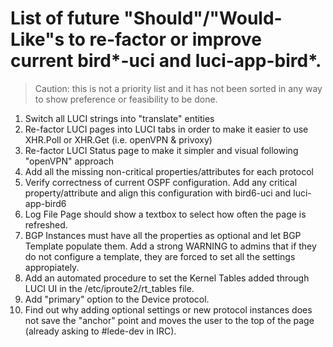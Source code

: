 # List of future "Should"/"Would-Like"s to re-factor or improve current bird\*-uci and luci-app-bird\*.
> Caution: this is not a priority list and it has not been sorted in any way to show preference or feasibility to be done.

1. Switch all LUCI strings into "translate" entities
2. Re-factor LUCI pages into LUCI tabs in order to make it easier to use XHR.Poll or XHR.Get (i.e. openVPN & privoxy)
3. Re-factor LUCI Status page to make it simpler and visual following "openVPN" approach
4. Add all the missing non-critical properties/attributes for each protocol
5. Verify correctness of current OSPF configuration. Add any critical property/attribute and align this configuration with bird6-uci and luci-app-bird6
6. Log File Page should show a textbox to select how often the page is refreshed.
7. BGP Instances must have all the properties as optional and let BGP Template populate them. Add a strong WARNING to admins that if they do not configure a template, they are forced to set all the settings appropiately.
8. Add an automated procedure to set the Kernel Tables added through LUCI UI in the /etc/iproute2/rt\_tables file.
9. Add "primary" option to the Device protocol.
10. Find out why adding optional settings or new protocol instances does not save the "anchor" point and moves the user to the top of the page (already asking to #lede-dev in IRC).
